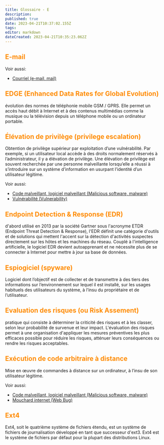 ```yaml
---
title: Glossaire - E
description: 
published: true
date: 2023-04-21T10:37:02.155Z
tags: 
editor: markdown
dateCreated: 2023-04-21T10:35:23.062Z
---
```


## <span style="color: darkorange;">E-mail</span>

Voir aussi:
+ [Courriel (e-mail, mail)](/glossaire/C)


## <span style="color: darkorange;">EDGE (Enhanced Data Rates for Global Evolution)</span>
évolution des normes de téléphonie mobile GSM / GPRS. Elle permet un accès haut débit à Internet et à des contenus multimédias comme la musique ou la télévision depuis un téléphone mobile ou un ordinateur portable.


## <span style="color: darkorange;">Élévation de privilège (privilege escalation)</span>

Obtention de privilège supérieur par exploitation d’une vulnérabilité. Par exemple, si un utilisateur local accède à des droits normalement réservés à l’administrateur, il y a élévation de privilège. Une élévation de privilège est souvent recherchée par une personne malveillante lorsqu’elle a réussi à s’introduire sur un système d’information en usurpant l’identité d’un utilisateur légitime.


Voir aussi:
+ [Code malveillant, logiciel malveillant (Malicious software, malware)](/glossaire/C)
+ [Vulnérabilité (Vulnerability)](/glossaire/V)



## <span style="color: darkorange;">Endpoint Detection & Response (EDR)</span>
d'abord utilisé en 2013 par la société Gartner sous l'acronyme ETDR (Endpoint Threat Detection & Response), l'EDR définit une catégorie d'outils et de solutions qui mettent l'accent sur la détection d'activités suspectes directement sur les hôtes et les machines du réseau. Couplé à l'intelligence artificielle, le logiciel EDR devient autoapprenant et ne nécessite plus de se connecter à Internet pour mettre à jour sa base de données.

## <span style="color: darkorange;">Espiogiciel (spyware)</span>
Logiciel dont l’objectif est de collecter et de transmettre à des tiers des informations sur l’environnement sur lequel il est installé, sur les usages habituels des utilisateurs du système, à l’insu du propriétaire et de l’utilisateur.




## <span style="color: darkorange;">Evaluation des risques (ou Risk Assement)</span>
pratique qui consiste à déterminer la criticité des risques et à les classer, selon leur probabilité de survenue et leur impact. L'évaluation des risques permet à une organisation d'appliquer les mesures préventives les plus efficaces possible pour réduire les risques, atténuer leurs conséquences ou rendre les risques acceptables.

## <span style="color: darkorange;">Exécution de code arbitraire à distance</span>
Mise en œuvre de commandes à distance sur un ordinateur, à l’insu de son utilisateur légitime.


Voir aussi:
+ [Code malveillant, logiciel malveillant (Malicious software, malware)](/glossaire/C)
+ [Mouchard internet (Web Bug)](/glossaire/M)


## <span style="color: darkorange;">Ext4</span>
Ext4, soit le quatrième système de fichiers étendu, est un système de fichiers de journalisation développé en tant que successeur d'ext3. Ext4 est le système de fichiers par défaut pour la plupart des distributions Linux.

